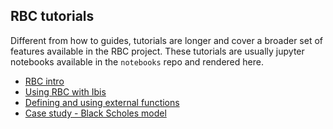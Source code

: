 
## RBC tutorials

Different from how to guides, tutorials are longer and cover a broader set of
features available in the RBC project. These tutorials are usually jupyter
notebooks available in the `notebooks` repo and rendered here.

* [RBC intro](https://github.com/xnd-project/rbc/blob/main/notebooks/rbc-intro.ipynb)
* [Using RBC with Ibis](https://github.com/xnd-project/rbc/blob/main/notebooks/rbc-heavydb-ibis.ipynb)
* [Defining and using external functions](https://github.com/xnd-project/rbc/blob/main/notebooks/rbc-heavydb-external-fns.ipynb)
* [Case study - Black Scholes model](https://github.com/xnd-project/rbc/blob/main/notebooks/rbc-heavydb-black-scholes.ipynb)

